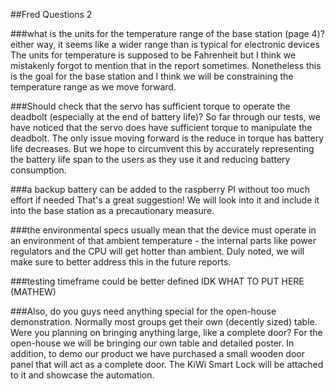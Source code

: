 ##Fred Questions 2

###what is the units for the temperature range of the base station (page 4)? either way, it seems like a wider range than is typical for electronic devices
The units for temperature is supposed to be Fahrenheit but I think we mistakenly forgot to mention that in the report sometimes. Nonetheless this is the goal for the base station and I think we will be constraining the temperature range as we move forward.

###Should check that the servo has sufficient torque to operate the deadbolt (especially at the end of battery life)?
So far through our tests, we have noticed that the servo does have sufficient torque to manipulate the deadbolt. The only issue moving forward is the reduce in torque has battery life decreases. But we hope to circumvent this by accurately representing the battery life span to the users as they use it and reducing battery consumption.

###a backup battery can be added to the raspberry PI without too much effort if needed
That's a great suggestion! We will look into it and include it into the base station as a precautionary measure.

###the environmental specs usually mean that the device must operate in an environment of that ambient temperature - the internal parts like power regulators and the CPU will get hotter than ambient.
Duly noted, we will make sure to better address this in the future reports.

###testing timeframe could be better defined
IDK WHAT TO PUT HERE (MATHEW)

###Also, do you guys need anything special for the open-house demonstration. Normally most groups get their own (decently sized) table. Were you planning on bringing anything large, like a complete door?
For the open-house we will be bringing our own table and detailed poster. In addition, to demo our product we have purchased a small wooden door panel that will act as a complete door. The KiWi Smart Lock will be attached to it and showcase the automation.
